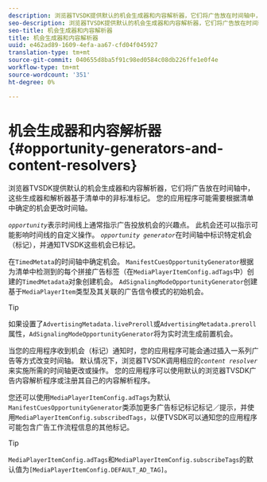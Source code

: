 ```yaml
---
description: 浏览器TVSDK提供默认的机会生成器和内容解析器，它们将广告放在时间轴中，这些生成器和解析器基于清单中的非标准标记。 您的应用程序可能需要根据清单中确定的机会更改时间轴。
seo-description: 浏览器TVSDK提供默认的机会生成器和内容解析器，它们将广告放在时间轴中，这些生成器和解析器基于清单中的非标准标记。 您的应用程序可能需要根据清单中确定的机会更改时间轴。
seo-title: 机会生成器和内容解析器
title: 机会生成器和内容解析器
uuid: e462ad89-1609-4efa-aa67-cfd04f045927
translation-type: tm+mt
source-git-commit: 040655d8ba5f91c98ed0584c08db226ffe1e0f4e
workflow-type: tm+mt
source-wordcount: '351'
ht-degree: 0%

---
```



# 机会生成器和内容解析器{#opportunity-generators-and-content-resolvers}

浏览器TVSDK提供默认的机会生成器和内容解析器，它们将广告放在时间轴中，这些生成器和解析器基于清单中的非标准标记。 您的应用程序可能需要根据清单中确定的机会更改时间轴。

*`opportunity`*&#x200B;表示时间线上通常指示广告投放机会的兴趣点。 此机会还可以指示可能影响时间线的自定义操作。 *`opportunity generator`*&#x200B;在时间轴中标识特定机会（标记），并通知TVSDK这些机会已标记。

在`TimedMetata`的时间轴中确定机会。 `ManifestCuesOpportunityGenerator`根据为清单中检测到的每个拼接广告标签（在`MediaPlayerItemConfig.adTags`中）创建的`TimedMetadata`对象创建机会。 `AdSignalingModeOpportunityGenerator`创建基于`MediaPlayerItem`类型及其关联的广告信令模式的初始机会。

>[!TIP]
>
>如果设置了`AdvertisingMetadata.livePreroll`或`AdvertisingMetadata.preroll`属性，`AdSignalingModeOpportunityGenerator`将为实时流生成前置机会。

当您的应用程序收到机会（标记）通知时，您的应用程序可能会通过插入一系列广告等方式改变时间轴。 默认情况下，浏览器TVSDK调用相应的&#x200B;*`content resolver`*&#x200B;来实施所需的时间轴更改或操作。 您的应用程序可以使用默认的浏览器TVSDK广告内容解析程序或注册其自己的内容解析程序。

您还可以使用`MediaPlayerItemConfig.adTags`为默认`ManifestCuesOpportunityGenerator`类添加更多广告标记标记标记／提示，并使用`MediaPlayerItemConfig.subscribedTags`，以便TVSDK可以通知您的应用程序可能包含广告工作流程信息的其他标记。

>[!TIP]
>
>`MediaPlayerItemConfig.adTags`和`MediaPlayerItemConfig.subscribeTags`的默认值为`[MediaPlayerItemConfig.DEFAULT_AD_TAG]`。

